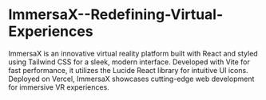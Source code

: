 # ImmersaX--Redefining-Virtual-Experiences
ImmersaX is an innovative virtual reality platform built with React and styled using Tailwind CSS for a sleek, modern interface. Developed with Vite for fast performance, it utilizes the Lucide React library for intuitive UI icons. Deployed on Vercel, ImmersaX showcases cutting-edge web development for immersive VR experiences.
